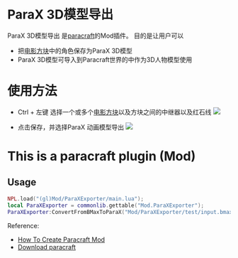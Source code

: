 ParaX 3D模型导出
===

ParaX 3D模型导出 是[paracraft](http://paracraft.cn/)的Mod插件。 目的是让用户可以
* 把[电影方块](https://github.com/LiXizhi/ParaCraft/wiki/item_MovieClip)中的角色保存为ParaX 3D模型
* ParaX 3D模型可导入到Paracraft世界的中作为3D人物模型使用

# 使用方法
* Ctrl + 左键 选择一个或多个[电影方块](https://github.com/LiXizhi/ParaCraft/wiki/item_MovieClip)以及方块之间的中继器以及红石线
![](https://cloud.githubusercontent.com/assets/5568155/26064580/fef2d6c4-39c3-11e7-8196-1c9794a56469.png) 

* 点击保存，并选择ParaX 动画模型导出
![](https://cloud.githubusercontent.com/assets/5568155/26064728/63696686-39c4-11e7-9947-c4d60f8d438b.png)
# This is a paracraft plugin (Mod)

## Usage

```lua
NPL.load("(gl)Mod/ParaXExporter/main.lua");
local ParaXExporter = commonlib.gettable("Mod.ParaXExporter");
ParaXExporter:ConvertFromBMaxToParaX("Mod/ParaXExporter/test/input.bmax", "temp/output.x");
```

Reference:
- [How To Create Paracraft Mod](https://github.com/LiXizhi/NPLRuntime/wiki/TutorialParacraftMod)
- [Download paracraft](http://www.paracraft.cn)



